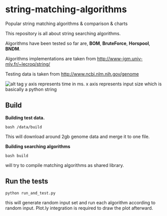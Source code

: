 # string-matching-algorithms
Popular string matching algorithms &amp; comparison &amp; charts


This repository is all about string searching algorithms.

Algorithms have been tested so far are, **BOM**, **BruteForce**, **Horspool**, **BNDM**.

Algorithms implementations are taken from http://www-igm.univ-mlv.fr/~lecroq/string/

Testing data is taken from http://www.ncbi.nlm.nih.gov/genome

![alt tag](https://raw.github.com/erenyagdiran/string-matching-algorithms/master/string_search_algorithms.png)
y axis represents time in ms.
x axis represents input size which is basically a python string


Build
--------------

**Building test data.**


```
bash /data/build
```

This will download around 2gb genome data and merge it to one file.

**Building searching algorithms**


```
bash build
```

will try to compile matching algorithms as shared library.


Run the tests
--------------


```
python run_and_test.py
```


this will generate random input set and run each algorithm according to random input. Plot.ly integration is required to draw the plot afterward.

